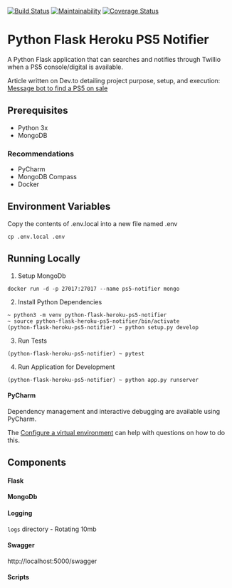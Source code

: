 [![Build Status](https://travis-ci.org/DEV3L/python-flask-heroku-ps5-notifier.svg?branch=master)](https://travis-ci.org/DEV3L/python-flask-heroku-ps5-notifier)
[![Maintainability](https://api.codeclimate.com/v1/badges/fc5ba38b5fb2100bb834/maintainability)](https://codeclimate.com/github/DEV3L/python-flask-heroku-ps5-notifier/maintainability)
[![Coverage Status](https://api.codeclimate.com/v1/badges/059c3623b2cb50f3d340/maintainability)](https://codeclimate.com/github/DEV3L/python-flask-heroku-ps5-notifier/maintainability)

# Python Flask Heroku PS5 Notifier

A Python Flask application that can searches and notifies through Twillio when a PS5 console/digital is available.

Article written on Dev.to detailing project purpose, setup, and execution:<br />
[Message bot to find a PS5 on sale](https://dev.to/dev3l/message-bot-to-find-a-ps5-on-sale-2n5k)

## Prerequisites

- Python 3x
- MongoDB

### Recommendations

- PyCharm
- MongoDB Compass
- Docker

## Environment Variables

Copy the contents of .env.local into a new file named .env

```
cp .env.local .env
```

## Running Locally

1. Setup MongoDb

`docker run -d -p 27017:27017 --name ps5-notifier mongo`

2. Install Python Dependencies

```
~ python3 -m venv python-flask-heroku-ps5-notifier
~ source python-flask-heroku-ps5-notifier/bin/activate
(python-flask-heroku-ps5-notifier) ~ python setup.py develop
```

3. Run Tests

`(python-flask-heroku-ps5-notifier) ~ pytest`

4. Run Application for Development

`(python-flask-heroku-ps5-notifier) ~ python app.py runserver`


#### PyCharm

Dependency management and interactive debugging are available using PyCharm.

The [Configure a virtual environment](https://www.jetbrains.com/help/pycharm/creating-virtual-environment.html)
can help with questions on how to do this.

## Components

#### Flask

#### MongoDb

#### Logging

`logs` directory - Rotating 10mb

#### Swagger

http://localhost:5000/swagger

#### Scripts
